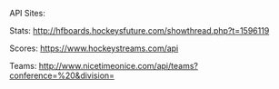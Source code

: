 API Sites:

Stats:
http://hfboards.hockeysfuture.com/showthread.php?t=1596119

Scores:
https://www.hockeystreams.com/api

Teams:
http://www.nicetimeonice.com/api/teams?conference=%20&division=